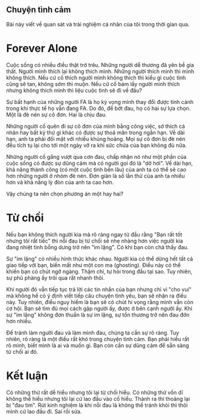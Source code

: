 ## Chuyện tình cảm

Bài này viết về quan sát và trải nghiệm cá nhân của tôi trong thời gian qua.

# Forever Alone

Cuộc sống có nhiều điều thật trớ trêu. Những người dễ thương đã yên bề gia thất. Người mình thích lại không thích mình. Những người thích mình thì mình không thích. Nếu cứ cố thích người mình không thích thì kiểu gì cuộc tình cũng sẽ tan, không sớm thì muộn. Nếu cứ cố bám lấy người mình thích nhưng không thích mình thì liệu cuộc tình sẽ đi về đâu?

Sự bất hạnh của những người FA là họ kỳ vọng mình thay đổi được tình cảnh trong khi thực tế họ vẫn đang FA. Do đó, để bớt đau, họ có hai sự lựa chọn. Một là đè nén sự cô đơn. Hai là chịu đau.

Những người cố quên đi sự cô đơn của mình bằng công việc, sở thích cá nhân hay bất kỳ thứ gì khác có được sự thoả mãn trong ngắn hạn. Về dài hạn, anh ta phải đối mặt với nhiều khủng hoảng. Mọi sự cô đơn bị đè nén đều tích tụ lại cho tới một ngày vỡ ra khi sức chứa của bạn không đủ nữa.

Những người cố gắng vượt qua cơn đau, chấp nhận nó như một phần của cuộc sống có được sự dũng cảm mà có người gọi đó là "dở hơi". Về dài hạn, khả năng thành công (có một cuộc tình bền lâu) của anh ta có thể sẽ cao hơn những người ở nhóm đè nén. Đơn giản là số lần thử của anh ta nhiều hơn và khả năng lỳ đòn của anh ta cao hơn.

Vậy chúng ta nên chọn phương án một hay hai?

# Từ chối

Nếu bạn không thích người kia mà rõ ràng ngay từ đầu rằng "Bạn rất tốt nhưng tôi rất tiếc" thì nỗi đau bị từ chối sẽ nhẹ nhàng hơn việc người kia đang nhiệt tình bỗng dưng trở nên "im lặng". Có khi bạn còn chả thấy đau.

Sự "im lặng" có nhiều hình thức khác nhau. Người kia có thể dừng hết tất cả giao tiếp với bạn, biến mất như một con ma (ghosting). Điều này có thể khiến bạn có chút ngỡ ngàng. Thậm chí, tự hỏi trong đầu tại sao. Tuy nhiên, sự phũ phàng ấy trôi qua rất nhanh thôi. 

Khi người đó vẫn tiếp tục trả lời các tin nhắn của bạn nhưng chỉ vì "cho vui" mà không hề có ý định viết tiếp câu chuyện tình yêu, bạn sẽ nhận ra điều này. Tuy nhiên, điều nguy hiểm là bạn sẽ có chút hi vọng rằng mình vẫn còn cơ hội. Bạn sẽ tìm đủ mọi cách gặp người ấy, được ở bên cạnh người ấy. Khi sự "im lặng" không đơn thuần là sự im lặng, sự tổn thương trở nên đau đớn hơn nhiều.

Để tránh làm người đau và làm mình đau, chúng ta cần sự rõ ràng. Tuy nhiên, rõ ràng là một điều rất khó trong chuyện tình cảm. Bạn phải hiểu rất rõ mình, biết mình là ai và muốn gì. Bạn còn cần sự dũng cảm để sẵn sàng từ chối ai đó.

# Kết luận

Có những thứ rất dễ hiểu nhưng tôi lại từ chối hiểu. Có những thứ vốn dĩ không thể hiểu nhưng tôi lại cứ lao đầu vào cố hiểu. Thành ra thi thoảng lại bị "đau tim". Rút kinh nghiệm là khi nỗi đau là không thể tránh khỏi thì thôi mình cứ lao đầu đi. Sai rồi sửa.